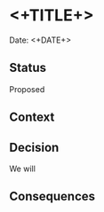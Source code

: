 # <+TITLE+>

Date: <+DATE+>

## Status

Proposed

<!--What is the status, such as proposed, accepted, rejected, deprecated, superseded, etc.?-->

## Context

<!--What is the issue that we're seeing that is motivating this decision or change?-->

## Decision

We will

<!--What is the change that we're proposing and/or doing?-->

## Consequences

<!--What becomes easier or more difficult to do because of this change?-->
